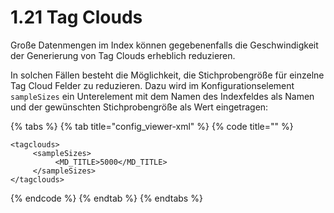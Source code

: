 # 1.21 Tag Clouds

Große Datenmengen im Index können gegebenenfalls die Geschwindigkeit der Generierung von Tag Clouds erheblich reduzieren.

In solchen Fällen besteht die Möglichkeit, die Stichprobengröße für einzelne Tag Cloud Felder zu reduzieren. Dazu wird im Konfigurationselement `sampleSizes` ein Unterelement mit dem Namen des Indexfeldes als Namen und der gewünschten Stichprobengröße als Wert eingetragen:

{% tabs %}
{% tab title="config\_viewer-xml" %}
{% code title="" %}
```markup
<tagclouds>
     <sampleSizes>
          <MD_TITLE>5000</MD_TITLE>
     </sampleSizes>
</tagclouds>
```
{% endcode %}
{% endtab %}
{% endtabs %}

